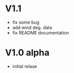 # V1.1
- fix some bug
- add wind deg. data
- fix README documentation


# V1.0 alpha
- initial relase
